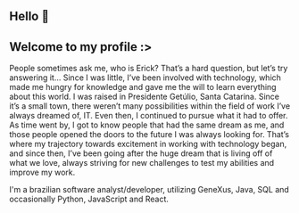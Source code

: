 ## Hello 👋
## Welcome to my profile :>

People sometimes ask me, who is Erick? That’s a hard question, but let’s try answering it…  Since I was little, I’ve been involved with technology, which made me hungry for knowledge and gave me the will to learn everything about this world. I was raised in Presidente Getúlio, Santa Catarina. Since it’s a small town, there weren’t many possibilities within the field of work I’ve always dreamed of, IT. Even then, I continued to pursue what it had to offer. As time went by, I got to know people that had the same dream as me, and those people opened the doors to the future I was always looking for. That’s where my trajectory towards excitement in working with technology began, and since then, I’ve been going after the huge dream that is living off of what we love, always striving for new challenges to test my abilities and improve my work.

I'm a brazilian software analyst/developer, utilizing GeneXus, Java, SQL and occasionally Python, JavaScript and React.

<!--
**ErickHenschel/ErickHenschel** is a ✨ _special_ ✨ repository because its `README.md` (this file) appears on your GitHub profile.

Here are some ideas to get you started:

- 🔭 I’m currently working on ...
- 🌱 I’m currently learning ...
- 👯 I’m looking to collaborate on ...
- 🤔 I’m looking for help with ...
- 💬 Ask me about ...
- 📫 How to reach me: ...
- 😄 Pronouns: ...
- ⚡ Fun fact: ...
-->
